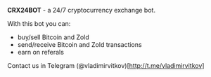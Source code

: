 **CRX24BOT** - a 24/7 cryptocurrency exchange bot.

With this bot you can:

- buy/sell Bitcoin and Zold
- send/receive Bitcoin and Zold transactions
- earn on referals

Contact us in Telegram (@vladimirvitkov)[http://t.me/vladimirvitkov] 